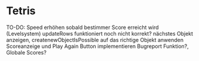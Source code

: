 # Tetris

TO-DO:
Speed erhöhen sobald bestimmer Score erreicht wird (Levelsystem)
updateRows funktioniert noch nicht korrekt?
nächstes Objekt anzeigen, createnewObjectIsPossible auf das richtige Objekt anwenden
Scoreanzeige und Play Again Button implementieren
Bugreport Funktion?, Globale Scores?
